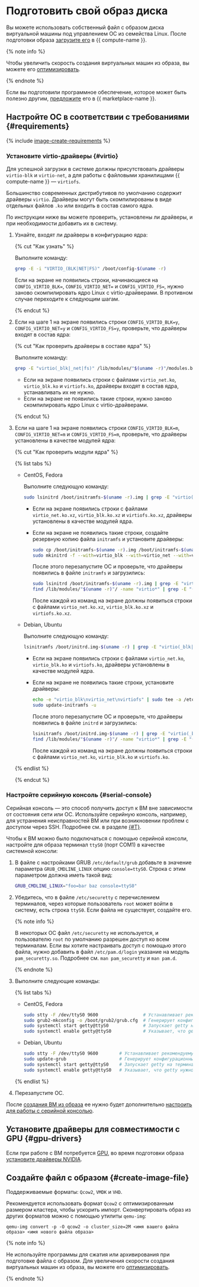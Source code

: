 # Подготовить свой образ диска

Вы можете использовать собственный файл с образом диска виртуальной машины под управлением ОС из семейства Linux. После подготовки образа [загрузите его](upload.md) в {{ compute-name }}. 

{% note info %}

Чтобы увеличить скорость создания виртуальных машин из образа, вы можете его [оптимизировать](../../concepts/image.md#images-optimized-for-deployment).

{% endnote %}


Если вы подготовили программное обеспечение, которое может быть полезно другим, [предложите](../../../marketplace/operations/create-product.md) его в {{ marketplace-name }}.

## Настройте ОС в соответствии с требованиями {#requirements}

{% include [image-create-requirements](../../../_includes/compute/image-create-requirements.md) %}

### Установите virtio-драйверы {#virtio}

Для успешной загрузки в системе должны присутствовать драйверы `virtio-blk` и `virtio-net`, а для работы с файловыми хранилищами {{ compute-name }} — `virtiofs`.

Большинство современных дистрибутивов по умолчанию содержит драйверы `virtio`. Драйверы могут быть скомпилированы в виде отдельных файлов `.ko` или входить в состав самого ядра.

По инструкции ниже вы можете проверить, установлены ли драйверы, и при необходимости добавить их в систему.

1. Узнайте, входят ли драйверы в конфигурацию ядра:

   {% cut "Как узнать" %}

   Выполните команду:
   ```sh
   grep -E -i "VIRTIO_(BLK|NET|FS)" /boot/config-$(uname -r)
   ```

   Если на экране не появились строки, начинающиеся на `CONFIG_VIRTIO_BLK=`, `CONFIG_VIRTIO_NET=` и `CONFIG_VIRTIO_FS=`, нужно заново скомпилировать ядро Linux с virtio-драйверами. В противном случае переходите к следующим шагам.

   {% endcut %}

1. Если на шаге 1 на экране появились строки `CONFIG_VIRTIO_BLK=y`, `CONFIG_VIRTIO_NET=y` и `CONFIG_VIRTIO_FS=y`, проверьте, что драйверы входят в состав ядра:

   {% cut "Как проверить драйверы в составе ядра" %}

   Выполните команду:
   ```sh
   grep -E "virtio(_blk|_net|fs)" /lib/modules/"$(uname -r)"/modules.builtin
   ```

   * Если на экране появились строки с файлами `virtio_net.ko`, `virtio_blk.ko` и `virtiofs.ko`, драйверы входят в состав ядра, устанавливать их не нужно.
   * Если на экране не появились такие строки, нужно заново скомпилировать ядро Linux с virtio-драйверами.

   {% endcut %}

1. Если на шаге 1 на экране появились строки `CONFIG_VIRTIO_BLK=m`, `CONFIG_VIRTIO_NET=m` и `CONFIG_VIRTIO_FS=m`, проверьте, что драйверы установлены в качестве модулей ядра:

   {% cut "Как проверить модули ядра" %}

   {% list tabs %}

   - CentOS, Fedora

     Выполните следующую команду:

     ```sh
     sudo lsinitrd /boot/initramfs-$(uname -r).img | grep -E "virtio(_blk|_net|fs)"
     ```

     * Если на экране появились строки с файлами `virtio_net.ko.xz`, `virtio_blk.ko.xz` и `virtiofs.ko.xz`, драйверы установлены в качестве модулей ядра.
     * Если на экране не появились такие строки, создайте резервную копию файла `initramfs` и установите драйверы:

       ```sh
       sudo cp /boot/initramfs-$(uname -r).img /boot/initramfs-$(uname -r).img.bak
       sudo mkinitrd -f --with=virtio_blk --with=virtio_net --with=virtiofs /boot/initramfs-$(uname -r).img $(uname -r)
       ```

       После этого перезапустите ОС и проверьте, что драйверы появились в файле `initramfs` и загрузились:

       ```sh
       sudo lsinitrd /boot/initramfs-$(uname -r).img | grep -E "virtio(_blk|_net|fs)"
       find /lib/modules/"$(uname -r)"/ -name "virtio*" | grep -E "(blk|net|fs)"
       ```

       После каждой из команд на экране должны появиться строки с файлами `virtio_net.ko.xz`, `virtio_blk.ko.xz` и `virtiofs.ko.xz`.

   - Debian, Ubuntu

     Выполните следующую команду:

     ```sh
     lsinitramfs /boot/initrd.img-$(uname -r) | grep -E "virtio(_blk|_net|fs)"
     ```
     * Если на экране появились строки с файлами `virtio_net.ko`, `virtio_blk.ko` и `virtiofs.ko`, драйверы установлены в качестве модулей ядра.
     * Если на экране не появились такие строки, установите драйверы:

       ```sh
       echo -e "virtio_blk\nvirtio_net\nvirtiofs" | sudo tee -a /etc/initramfs-tools/modules
       sudo update-initramfs -u
       ```

       После этого перезапустите ОС и проверьте, что драйверы появились в файле `initrd` и загрузились:

       ```sh
       lsinitramfs /boot/initrd.img-$(uname -r) | grep -E "virtio(_blk|_net|fs)"
       find /lib/modules/"$(uname -r)"/ -name "virtio*" | grep -E "(blk|net|fs)"
       ```

       После каждой из команд на экране должны появиться строки с файлами `virtio_net.ko`, `virtio_blk.ko` и `virtiofs.ko`.

   {% endlist %}

   {% endcut %}

### Настройте серийную консоль {#serial-console}

Серийная консоль — это способ получить доступ к ВМ вне зависимости от состояния сети или ОС. Используйте серийную консоль, например, для устранения неисправностей ВМ или при возникновении проблем с доступом через SSH. Подробнее см. в разделе [{#T}](../serial-console/index.md).

Чтобы к ВМ можно было подключаться с помощью серийной консоли, настройте для образа терминал `ttyS0` (порт COM1) в качестве системной консоли:

1. В файле с настройками GRUB `/etc/default/grub` добавьте в значение параметра `GRUB_CMDLINE_LINUX` опцию `console=ttyS0`. Строка с этим параметром должна иметь такой вид:

   ```sh
   GRUB_CMDLINE_LINUX="foo=bar baz console=ttyS0"
   ```

1. Убедитесь, что в файле `/etc/securetty` с перечислением терминалов, через которые пользователь `root` может войти в систему, есть строка `ttyS0`. Если файла не существует, создайте его.

   {% note info %}

   В некоторых ОС файл `/etc/securetty` не используется, и пользователю `root` по умолчанию разрешен доступ ко всем терминалам. Если вы хотите настраивать доступ с помощью этого файла, нужно добавить в файл `/etc/pam.d/login` указание на модуль `pam_securetty.so`. Подробнее см. `man pam_securetty` и `man pam.d`.

   {% endnote %} 

1. Выполните следующие команды:

   {% list tabs %}

   - CentOS, Fedora

     ```sh
     sudo stty -F /dev/ttyS0 9600                 # Устанавливает рекомендуемую скорость терминала ttyS0 — 9600 бод 
     sudo grub2-mkconfig -o /boot/grub2/grub.cfg  # Генерирует конфигурационный файл для GRUB
     sudo systemctl start getty@ttyS0             # Запускает getty на терминале ttyS0
     sudo systemctl enable getty@ttyS0            # Указывает, что getty нужно запускать при каждом включении ОС
     ```

   - Debian, Ubuntu

        ```sh
        sudo stty -F /dev/ttyS0 9600        # Устанавливает рекомендуемую скорость терминала ttyS0 — 9600 бод 
        sudo update-grub                    # Генерирует конфигурационный файл для GRUB
        sudo systemctl start getty@ttyS0    # Запускает getty на терминале ttyS0
        sudo systemctl enable getty@ttyS0   # Указывает, что getty нужно запускать при каждом включении ОС
        ```

   {% endlist %}

1. Перезапустите ОС.

После [создания ВМ из образа](upload.md#create-vm-from-user-image) ее нужно будет дополнительно [настроить для работы с серийной консолью](../serial-console/index.md). 

## Установите драйверы для совместимости с GPU {#gpu-drivers}

Если при работе с ВМ потребуется [GPU](../../concepts/gpus.md), во время подготовки образа [установите драйверы NVIDIA](../vm-operate/install-nvidia-drivers.md).

## Создайте файл с образом {#create-image-file}

Поддерживаемые форматы: `Qcow2`, `VMDK` и `VHD`.

Рекомендуется использовать формат `Qcow2` с оптимизированным размером кластера, чтобы ускорить импорт. Сконвертировать образ из других форматов можно с помощью утилиты `qemu-img`:

```
qemu-img convert -p -O qcow2 -o cluster_size=2M <имя вашего файла образа> <имя нового файла образа>
```

{% note info %}

Не используйте программы для сжатия или архивирования при подготовке файла с образом. Для увеличения скорости создания виртуальных машин из образа, вы можете его [оптимизировать](../../concepts/image.md#images-optimized-for-deployment).

{% endnote %}
